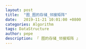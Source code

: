 ```yaml
---
layout: post
title:  "图_图的存储_邻接矩阵"
date:   2019-11-21 10:01:00 +0800
categories: Algorithm
tags: DataStructure
author: pepe
description: 『 图的存储_邻接矩阵 』
---
```







































